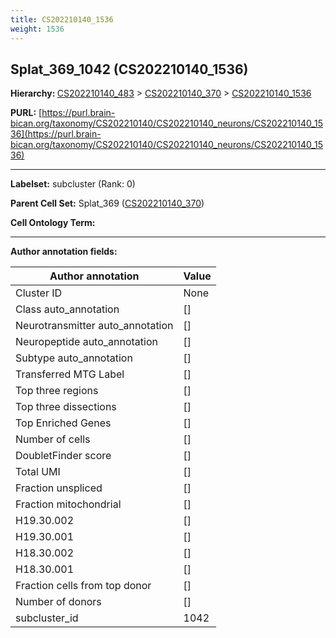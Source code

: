 ```yaml
---
title: CS202210140_1536
weight: 1536
---
```

## Splat_369_1042 (CS202210140_1536)
<b>Hierarchy: </b>
[CS202210140_483](../CS202210140_483) >
[CS202210140_370](../CS202210140_370) >
[CS202210140_1536](../CS202210140_1536)

**PURL:** [https://purl.brain-bican.org/taxonomy/CS202210140/CS202210140_neurons/CS202210140_1536](https://purl.brain-bican.org/taxonomy/CS202210140/CS202210140_neurons/CS202210140_1536)

---


**Labelset:** subcluster (Rank: 0)

**Parent Cell Set:** Splat_369 ([CS202210140_370](../CS202210140_370))



**Cell Ontology Term:** 

[MARKER GENES.]: #


---

[TRANSFERRED ANNOTATIONS.]: #


[AUTHOR ANNOTATION FIELDS.]: #


**Author annotation fields:**

| Author annotation | Value |
|-------------------|-------|
|Cluster ID|None|
|Class auto_annotation|[]|
|Neurotransmitter auto_annotation|[]|
|Neuropeptide auto_annotation|[]|
|Subtype auto_annotation|[]|
|Transferred MTG Label|[]|
|Top three regions|[]|
|Top three dissections|[]|
|Top Enriched Genes|[]|
|Number of cells|[]|
|DoubletFinder score|[]|
|Total UMI|[]|
|Fraction unspliced|[]|
|Fraction mitochondrial|[]|
|H19.30.002|[]|
|H19.30.001|[]|
|H18.30.002|[]|
|H18.30.001|[]|
|Fraction cells from top donor|[]|
|Number of donors|[]|
|subcluster_id|1042|
